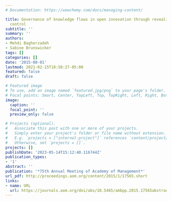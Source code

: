 ```yaml
---
# Documentation: https://wowchemy.com/docs/managing-content/

title: Governance of knowledge flows in open innovation through revealing and behavioral
  control
subtitle: ''
summary: ''
authors:
- Mehdi Bagherzadeh
- Sabine Brunswicker
tags: []
categories: []
date: '2015-08-01'
lastmod: 2021-02-15T18:58:27-05:00
featured: false
draft: false

# Featured image
# To use, add an image named `featured.jpg/png` to your page's folder.
# Focal points: Smart, Center, TopLeft, Top, TopRight, Left, Right, BottomLeft, Bottom, BottomRight.
image:
  caption: ''
  focal_point: ''
  preview_only: false

# Projects (optional).
#   Associate this post with one or more of your projects.
#   Simply enter your project's folder or file name without extension.
#   E.g. `projects = ["internal-project"]` references `content/project/deep-learning/index.md`.
#   Otherwise, set `projects = []`.
projects: []
publishDate: '2023-05-14T15:12:40.116744Z'
publication_types:
- '1'
abstract: ''
publication: '*75th Annual Meeting of Academy of Management*'
url_pdf: http://proceedings.aom.org/content/2015/1/17565.short
links:
- name: URL
  url: https://journals.aom.org/doi/abs/10.5465/ambpp.2015.17565abstract
---
```

